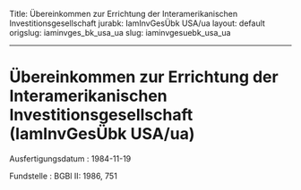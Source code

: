 Title: Übereinkommen zur Errichtung der Interamerikanischen Investitionsgesellschaft
jurabk: IamInvGesÜbk USA/ua
layout: default
origslug: iaminvges_bk_usa_ua
slug: iaminvgesuebk_usa_ua

---

# Übereinkommen zur Errichtung der Interamerikanischen Investitionsgesellschaft (IamInvGesÜbk USA/ua)

Ausfertigungsdatum
:   1984-11-19

Fundstelle
:   BGBl II: 1986, 751

